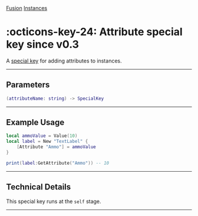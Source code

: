 <nav class="fusiondoc-api-breadcrumbs">
	<a href="../..">Fusion</a>
	<a href="..">Instances</a>
</nav>

<h1 class="fusiondoc-api-header" markdown>
	<span class="fusiondoc-api-icon" markdown>:octicons-key-24:</span>
	<span class="fusiondoc-api-name">Attribute</span>
	<span class="fusiondoc-api-pills">
		<span class="fusiondoc-api-pill-type">special key</span>
		<span class="fusiondoc-api-pill-since">since v0.3</span>
	</span>
</h1>

A [special key](./specialkey.md) for adding attributes to instances.

-----

## Parameters

```lua
(attributeName: string) -> SpecialKey
```

-----

## Example Usage

```lua
local ammoValue = Value(10)
local label = New "TextLabel" {
	[Attribute "Ammo"] = ammoValue
}

print(label:GetAttribute("Ammo")) -- 10
```

-----

## Technical Details

This special key runs at the `self` stage.

-----
